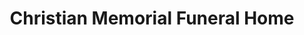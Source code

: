 ---
title: "Christian Memorial Funeral Home"
url: /pell-city/christian-memorial-funeral-home/
shop: Bestattungen
---